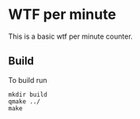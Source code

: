 # WTF per minute

This is a basic wtf per minute counter.

## Build
To build run

	mkdir build
	qmake ../
	make

